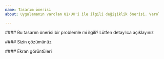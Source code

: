 ```yaml
---
name: Tasarım önerisi
about: Uygulamanın varolan UI/UX'i ile ilgili değişiklik önerisi. Varolan sayfalardaki sorunlar için 'hata raporu', varolmayan sayfalar için 'özellik önerisi' template'ini kullanın

---
```


#### Bu tasarım önerisi bir problemle mi ilgili? Lütfen detaylıca açıklayınız

<!--
Tasarım önerinizi detaylıca açıklayınız. Mevcut tasarımdaki sorun ne, bu tasarıma neden ihtiyaç var, tasarım neleri iyileştirecek gibi sorunların tanımı açıkça yapılmalıdır
-->

#### Sizin çözümünüz

<!--
Kısa ve net bir şekilde konuyla ilişkili olarak sizin önerileriniz neler, sizin öneriniz kabul edilirse neler olacak, uygulamada neler iyileşecek açıklayınız
-->

#### Ekran görüntüleri

<!--
Mevcut tasarım ve sizin önerinizi karşılaştırabileceğimiz ekran görüntüleri
-->